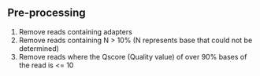
## Pre-processing
1. Remove reads containing adapters
2. Remove reads containing N > 10% (N represents base that could not be determined)
3. Remove reads where the Qscore (Quality value) of over 90% bases of the read is <= 10

